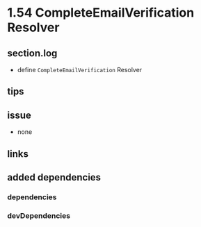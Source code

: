 # 1.54 CompleteEmailVerification Resolver

## section.log

- define `CompleteEmailVerification` Resolver

## tips

## issue

- none

## links

## added dependencies

### dependencies

### devDependencies
